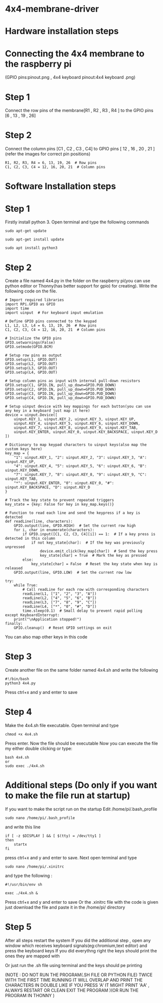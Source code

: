# 4x4-membrane-driver
# Hardware installation steps
# Connecting the 4x4 membrane to the raspberry pi

(GPIO pins:pinout.png , 4x4 keyboard pinout:4x4 keyboard .png)
# Step 1
Connect the row pins of the membrane[R1 , R2 , R3 , R4 ] to the GPIO pins [6 , 13 , 19 , 26]
# Step 2
Connect the column pins [C1 , C2 , C3 , C4] to GPIO pins [ 12 , 16 , 20 , 21 ] 
(refer the images for correct pin positions)
    
    R1, R2, R3, R4 = 6, 13, 19, 26  # Row pins
    C1, C2, C3, C4 = 12, 16, 20, 21  # Column pins

# Software Installation steps
# Step 1

Firstly install python 3.
Open terminal and type the following commands

    sudo apt-get update
    
    sudo apt-get install update
    
    sudo apt install python3

# Step 2
Create a file named 4x4.py in the folder on the raspberry pi(you can use python editor or Thonny(has better support for gpio) for creating). 
Write the following code on the file. 

    # Import required libraries
    import RPi.GPIO as GPIO
    import time
    import uinput  # For keyboard input emulation
    
    # Define GPIO pins connected to the keypad
    L1, L2, L3, L4 = 6, 13, 19, 26  # Row pins
    C1, C2, C3, C4 = 12, 16, 20, 21  # Column pins
    
    # Initialize the GPIO pins
    GPIO.setwarnings(False)
    GPIO.setmode(GPIO.BCM)
    
    # Setup row pins as output
    GPIO.setup(L1, GPIO.OUT)
    GPIO.setup(L2, GPIO.OUT)
    GPIO.setup(L3, GPIO.OUT)
    GPIO.setup(L4, GPIO.OUT)
    
    # Setup column pins as input with internal pull-down resistors
    GPIO.setup(C1, GPIO.IN, pull_up_down=GPIO.PUD_DOWN)
    GPIO.setup(C2, GPIO.IN, pull_up_down=GPIO.PUD_DOWN)
    GPIO.setup(C3, GPIO.IN, pull_up_down=GPIO.PUD_DOWN)
    GPIO.setup(C4, GPIO.IN, pull_up_down=GPIO.PUD_DOWN)
    
    # Setup uinput device with key mappings for each button(you can use any key in a keyboard just map it here)
    device = uinput.Device([
        uinput.KEY_1, uinput.KEY_2, uinput.KEY_3, uinput.KEY_UP,
        uinput.KEY_4, uinput.KEY_5, uinput.KEY_6, uinput.KEY_DOWN,
        uinput.KEY_7, uinput.KEY_8, uinput.KEY_9, uinput.KEY_TAB,
        uinput.KEY_ENTER, uinput.KEY_0, uinput.KEY_BACKSPACE, uinput.KEY_D
    ])
    
    # Dictionary to map keypad characters to uinput keys(also map the custom keys here)
    key_map = {
        "1": uinput.KEY_1, "2": uinput.KEY_2, "3": uinput.KEY_3, "A": uinput.KEY_UP,
        "4": uinput.KEY_4, "5": uinput.KEY_5, "6": uinput.KEY_6, "B": uinput.KEY_DOWN,
        "7": uinput.KEY_7, "8": uinput.KEY_8, "9": uinput.KEY_9, "C": uinput.KEY_TAB,
        "*": uinput.KEY_ENTER, "0": uinput.KEY_0, "#": uinput.KEY_BACKSPACE, "D": uinput.KEY_D
    }
    
    # Track the key state to prevent repeated triggers
    key_state = {key: False for key in key_map.keys()}
    
    # Function to read each line and send the keypress if a key is detected
    def readLine(line, characters):
        GPIO.output(line, GPIO.HIGH)  # Set the current row high
        for i, char in enumerate(characters):
            if GPIO.input([C1, C2, C3, C4][i]) == 1:  # If a key press is detected in this column
                if not key_state[char]:  # If the key was previously unpressed
                    device.emit_click(key_map[char])  # Send the key press
                    key_state[char] = True  # Mark the key as pressed
            else:
                key_state[char] = False  # Reset the key state when key is released
        GPIO.output(line, GPIO.LOW)  # Set the current row low
    
    try:
        while True:
            # Call readLine for each row with corresponding characters
            readLine(L1, ["1", "2", "3", "A"])
            readLine(L2, ["4", "5", "6", "B"])
            readLine(L3, ["7", "8", "9", "C"])
            readLine(L4, ["*", "0", "#", "D"])
            time.sleep(0.1)  # Small delay to prevent rapid polling
    except KeyboardInterrupt:
        print("\nApplication stopped!")
    finally:
        GPIO.cleanup()  # Reset GPIO settings on exit
You can also map other keys in this code 
# Step 3
Create another file on the same folder named 4x4.sh and write the following 
    
    #!/bin/bash
    python3 4x4.py

Press ctrl+x and y and enter to save
# Step 4 
Make the 4x4.sh file executable.
Open terminal and type 

    chmod +x 4x4.sh

Press enter.
Now the file should be executable 
Now you can execute the file my either double clicking or type:

    bash 4x4.sh
    or 
    sudo exec ./4x4.sh

# Additional steps (Do only if you want to make the file run at startup)

If you want to make the script run on the startup 
Edit /home/pi/.bash_profile

    sudo nano /home/pi/.bash_profile

and write this line 
    
    if [ -z $DISPLAY ] && [ $(tty) = /dev/tty1 ]
    then
    	startx
    fi

press ctrl+x and y and enter to save.
Next open terminal and type 

    sudo nano /home/pi/.xinitrc

and type the following :

    #!/usr/bin/env sh

    exec ./4x4.sh &

Press ctrl+x and y and enter to save
Or the .xinitrc file with the code is given just download the file and paste it in the /home/pi/ directory 

# Step 5

After all steps restart the system 
If you did the additional step , open any window which receives keyboard signals(eg:chromium,text editor) and press the keyboard keys 
If you did everythng right the keys should print the ones they are mapped with

Or just run the .sh file using terminal and the keys should pe printing

(NOTE : DO NOT RUN THE PROGRAM(.SH FILE OR PYTHON FILE) TWICE WITH THE FIRST TIME RUNNING IT WILL OVERLAP AND PRINT THE CHARACTERS IN DOUBLE LIKE IF YOU PRESS 'A' IT MIGHT PRINT 'AA' , ALWAYS RESTART OR CLEAN EXIT THE PROGRAM )(OR RUN THE PROGRAM IN THONNY )
